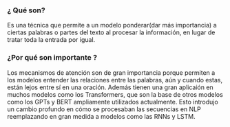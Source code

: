 ### ¿ Qué son?  
Es una técnica que permite a un modelo ponderar(dar más importancia) a ciertas palabras o partes del texto al procesar la información, en lugar de tratar toda la entrada por igual.  

### ¿Por qué son importante ?
Los mecanismos de atención son de gran importancia porque permiten a los modelos entender las relaciones entre las palabras, aún y cuando estas, están lejos entre sí en una oración. Además tienen una gran aplicaión en muchos modelos como los Transformers, que son la base de otros modelos como los GPTs y BERT ampliamente utilizados actualmente. Esto introdujo  un cambio profundo en cómo se procesaban las secuencias en NLP reemplazando en gran medida a modelos como las RNNs y LSTM.
